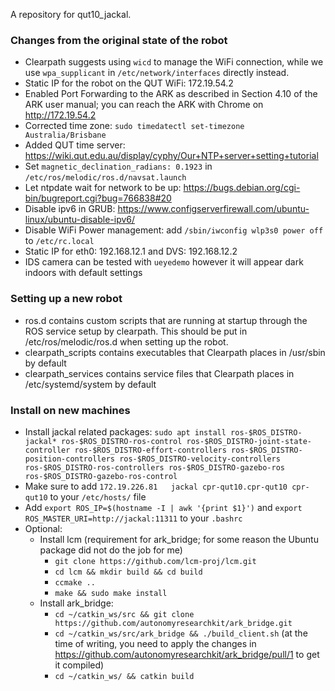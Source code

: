 A repository for qut10_jackal.

### Changes from the original state of the robot
- Clearpath suggests using `wicd` to manage the WiFi connection, while we use `wpa_supplicant` in `/etc/network/interfaces` directly instead.
- Static IP for the robot on the QUT WiFi: 172.19.54.2
- Enabled Port Forwarding to the ARK as described in Section 4.10 of the ARK user manual; you can reach the ARK with Chrome on http://172.19.54.2
- Corrected time zone: `sudo timedatectl set-timezone Australia/Brisbane`
- Added QUT time server: https://wiki.qut.edu.au/display/cyphy/Our+NTP+server+setting+tutorial
- Set `magnetic_declination_radians: 0.1923` in `/etc/ros/melodic/ros.d/navsat.launch`
- Let ntpdate wait for network to be up: https://bugs.debian.org/cgi-bin/bugreport.cgi?bug=766838#20
- Disable ipv6 in GRUB: https://www.configserverfirewall.com/ubuntu-linux/ubuntu-disable-ipv6/
- Disable WiFi Power management: add `/sbin/iwconfig wlp3s0 power off` to `/etc/rc.local`
- Static IP for eth0: 192.168.12.1 and DVS: 192.168.12.2
- IDS camera can be tested with `ueyedemo` however it will appear dark indoors with default settings 

### Setting up a new robot
- ros.d contains custom scripts that are running at startup through the ROS service setup by clearpath. This should be put in /etc/ros/melodic/ros.d when setting up the robot.
- clearpath_scripts contains executables that Clearpath places in /usr/sbin by default
- clearpath_services contains service files that Clearpath places in /etc/systemd/system by default

### Install on new machines
- Install jackal related packages: `sudo apt install ros-$ROS_DISTRO-jackal* ros-$ROS_DISTRO-ros-control ros-$ROS_DISTRO-joint-state-controller ros-$ROS_DISTRO-effort-controllers ros-$ROS_DISTRO-position-controllers ros-$ROS_DISTRO-velocity-controllers ros-$ROS_DISTRO-ros-controllers ros-$ROS_DISTRO-gazebo-ros ros-$ROS_DISTRO-gazebo-ros-control`
- Make sure to add `172.19.226.81	jackal cpr-qut10.cpr-qut10 cpr-qut10` to your `/etc/hosts/` file
- Add `export ROS_IP=$(hostname -I | awk '{print $1}')` and `export ROS_MASTER_URI=http://jackal:11311` to your `.bashrc`
- Optional:
  - Install lcm (requirement for ark_bridge; for some reason the Ubuntu package did not do the job for me)
    - `git clone https://github.com/lcm-proj/lcm.git`
    - `cd lcm && mkdir build && cd build`
    - `ccmake ..`
    - `make && sudo make install`
  - Install ark_bridge:
    - `cd ~/catkin_ws/src && git clone https://github.com/autonomyresearchkit/ark_bridge.git`
    - `cd ~/catkin_ws/src/ark_bridge && ./build_client.sh` (at the time of writing, you need to apply the changes in https://github.com/autonomyresearchkit/ark_bridge/pull/1 to get it compiled)
    - `cd ~/catkin_ws/ && catkin build`
